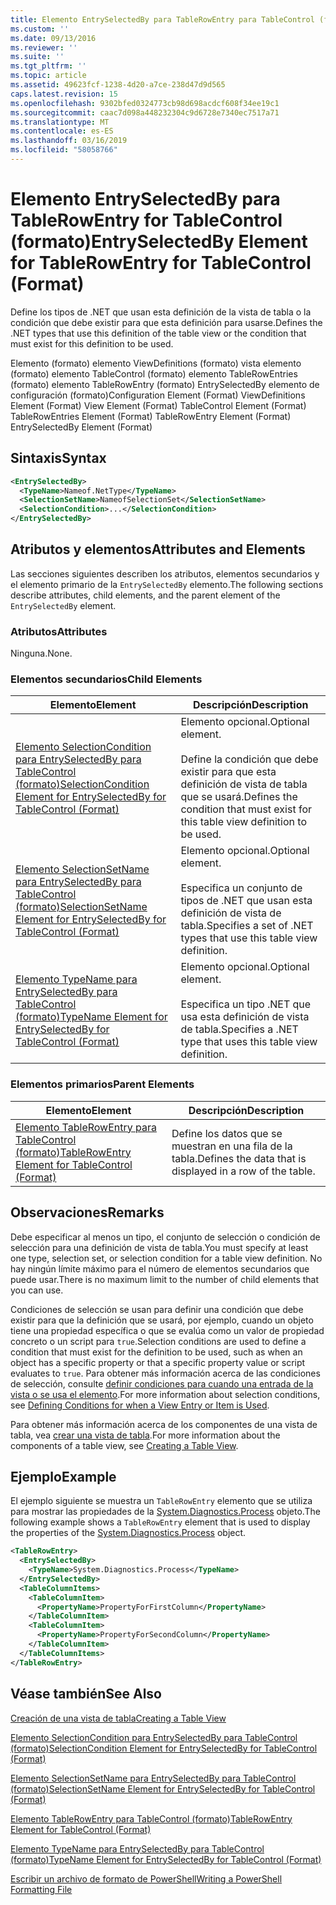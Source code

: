 ```yaml
---
title: Elemento EntrySelectedBy para TableRowEntry para TableControl (formato) | Microsoft Docs
ms.custom: ''
ms.date: 09/13/2016
ms.reviewer: ''
ms.suite: ''
ms.tgt_pltfrm: ''
ms.topic: article
ms.assetid: 49623fcf-1238-4d20-a7ce-238d47d9d565
caps.latest.revision: 15
ms.openlocfilehash: 9302bfed0324773cb98d698acdcf608f34ee19c1
ms.sourcegitcommit: caac7d098a448232304c9d6728e7340ec7517a71
ms.translationtype: MT
ms.contentlocale: es-ES
ms.lasthandoff: 03/16/2019
ms.locfileid: "58058766"
---
```

# <a name="entryselectedby-element-for-tablerowentry--for-tablecontrol-format"></a><span data-ttu-id="76beb-102">Elemento EntrySelectedBy para TableRowEntry for TableControl (formato)</span><span class="sxs-lookup"><span data-stu-id="76beb-102">EntrySelectedBy Element for TableRowEntry  for TableControl (Format)</span></span>

<span data-ttu-id="76beb-103">Define los tipos de .NET que usan esta definición de la vista de tabla o la condición que debe existir para que esta definición para usarse.</span><span class="sxs-lookup"><span data-stu-id="76beb-103">Defines the .NET types that use this definition of the table view or the condition that must exist for this definition to be used.</span></span>

<span data-ttu-id="76beb-104">Elemento (formato) elemento ViewDefinitions (formato) vista elemento (formato) elemento TableControl (formato) elemento TableRowEntries (formato) elemento TableRowEntry (formato) EntrySelectedBy elemento de configuración (formato)</span><span class="sxs-lookup"><span data-stu-id="76beb-104">Configuration Element (Format) ViewDefinitions Element (Format) View Element (Format) TableControl Element (Format) TableRowEntries Element (Format) TableRowEntry Element (Format) EntrySelectedBy Element (Format)</span></span>

## <a name="syntax"></a><span data-ttu-id="76beb-105">Sintaxis</span><span class="sxs-lookup"><span data-stu-id="76beb-105">Syntax</span></span>

```xml
<EntrySelectedBy>
  <TypeName>Nameof.NetType</TypeName>
  <SelectionSetName>NameofSelectionSet</SelectionSetName>
  <SelectionCondition>...</SelectionCondition>
</EntrySelectedBy>
```

## <a name="attributes-and-elements"></a><span data-ttu-id="76beb-106">Atributos y elementos</span><span class="sxs-lookup"><span data-stu-id="76beb-106">Attributes and Elements</span></span>

<span data-ttu-id="76beb-107">Las secciones siguientes describen los atributos, elementos secundarios y el elemento primario de la `EntrySelectedBy` elemento.</span><span class="sxs-lookup"><span data-stu-id="76beb-107">The following sections describe attributes, child elements, and the parent element of the `EntrySelectedBy` element.</span></span>

### <a name="attributes"></a><span data-ttu-id="76beb-108">Atributos</span><span class="sxs-lookup"><span data-stu-id="76beb-108">Attributes</span></span>

<span data-ttu-id="76beb-109">Ninguna.</span><span class="sxs-lookup"><span data-stu-id="76beb-109">None.</span></span>

### <a name="child-elements"></a><span data-ttu-id="76beb-110">Elementos secundarios</span><span class="sxs-lookup"><span data-stu-id="76beb-110">Child Elements</span></span>

|<span data-ttu-id="76beb-111">Elemento</span><span class="sxs-lookup"><span data-stu-id="76beb-111">Element</span></span>|<span data-ttu-id="76beb-112">Descripción</span><span class="sxs-lookup"><span data-stu-id="76beb-112">Description</span></span>|
|-------------|-----------------|
|[<span data-ttu-id="76beb-113">Elemento SelectionCondition para EntrySelectedBy para TableControl (formato)</span><span class="sxs-lookup"><span data-stu-id="76beb-113">SelectionCondition Element for EntrySelectedBy for TableControl (Format)</span></span>](./selectioncondition-element-for-entryselectedby-for-tablecontrol-format.md)|<span data-ttu-id="76beb-114">Elemento opcional.</span><span class="sxs-lookup"><span data-stu-id="76beb-114">Optional element.</span></span><br /><br /> <span data-ttu-id="76beb-115">Define la condición que debe existir para que esta definición de vista de tabla que se usará.</span><span class="sxs-lookup"><span data-stu-id="76beb-115">Defines the condition that must exist for this table view definition to be used.</span></span>|
|[<span data-ttu-id="76beb-116">Elemento SelectionSetName para EntrySelectedBy para TableControl (formato)</span><span class="sxs-lookup"><span data-stu-id="76beb-116">SelectionSetName Element for EntrySelectedBy for TableControl (Format)</span></span>](./selectionsetname-element-for-entryselectedby-for-tablecontrol-format.md)|<span data-ttu-id="76beb-117">Elemento opcional.</span><span class="sxs-lookup"><span data-stu-id="76beb-117">Optional element.</span></span><br /><br /> <span data-ttu-id="76beb-118">Especifica un conjunto de tipos de .NET que usan esta definición de vista de tabla.</span><span class="sxs-lookup"><span data-stu-id="76beb-118">Specifies a set of .NET types that use this table view definition.</span></span>|
|[<span data-ttu-id="76beb-119">Elemento TypeName para EntrySelectedBy para TableControl (formato)</span><span class="sxs-lookup"><span data-stu-id="76beb-119">TypeName Element for EntrySelectedBy for TableControl (Format)</span></span>](./typename-element-for-entryselectedby-for-tablecontrol-format.md)|<span data-ttu-id="76beb-120">Elemento opcional.</span><span class="sxs-lookup"><span data-stu-id="76beb-120">Optional element.</span></span><br /><br /> <span data-ttu-id="76beb-121">Especifica un tipo .NET que usa esta definición de vista de tabla.</span><span class="sxs-lookup"><span data-stu-id="76beb-121">Specifies a .NET type that uses this table view definition.</span></span>|

### <a name="parent-elements"></a><span data-ttu-id="76beb-122">Elementos primarios</span><span class="sxs-lookup"><span data-stu-id="76beb-122">Parent Elements</span></span>

|<span data-ttu-id="76beb-123">Elemento</span><span class="sxs-lookup"><span data-stu-id="76beb-123">Element</span></span>|<span data-ttu-id="76beb-124">Descripción</span><span class="sxs-lookup"><span data-stu-id="76beb-124">Description</span></span>|
|-------------|-----------------|
|[<span data-ttu-id="76beb-125">Elemento TableRowEntry para TableControl (formato)</span><span class="sxs-lookup"><span data-stu-id="76beb-125">TableRowEntry Element for TableControl (Format)</span></span>](./tablerowentry-element-for-tablerowentries-for-tablecontrol-format.md)|<span data-ttu-id="76beb-126">Define los datos que se muestran en una fila de la tabla.</span><span class="sxs-lookup"><span data-stu-id="76beb-126">Defines the data that is displayed in a row of the table.</span></span>|

## <a name="remarks"></a><span data-ttu-id="76beb-127">Observaciones</span><span class="sxs-lookup"><span data-stu-id="76beb-127">Remarks</span></span>

<span data-ttu-id="76beb-128">Debe especificar al menos un tipo, el conjunto de selección o condición de selección para una definición de vista de tabla.</span><span class="sxs-lookup"><span data-stu-id="76beb-128">You must specify at least one type, selection set, or selection condition for a table view definition.</span></span> <span data-ttu-id="76beb-129">No hay ningún límite máximo para el número de elementos secundarios que puede usar.</span><span class="sxs-lookup"><span data-stu-id="76beb-129">There is no maximum limit to the number of child elements that you can use.</span></span>

<span data-ttu-id="76beb-130">Condiciones de selección se usan para definir una condición que debe existir para que la definición que se usará, por ejemplo, cuando un objeto tiene una propiedad específica o que se evalúa como un valor de propiedad concreto o un script para `true`.</span><span class="sxs-lookup"><span data-stu-id="76beb-130">Selection conditions are used to define a condition that must exist for the definition to be used, such as when an object has a specific property or that a specific property value or script evaluates to `true`.</span></span> <span data-ttu-id="76beb-131">Para obtener más información acerca de las condiciones de selección, consulte [definir condiciones para cuando una entrada de la vista o se usa el elemento](./defining-conditions-for-displaying-data.md).</span><span class="sxs-lookup"><span data-stu-id="76beb-131">For more information about selection conditions, see [Defining Conditions for when a View Entry or Item is Used](./defining-conditions-for-displaying-data.md).</span></span>

<span data-ttu-id="76beb-132">Para obtener más información acerca de los componentes de una vista de tabla, vea [crear una vista de tabla](./creating-a-table-view.md).</span><span class="sxs-lookup"><span data-stu-id="76beb-132">For more information about the components of a table view, see [Creating a Table View](./creating-a-table-view.md).</span></span>

## <a name="example"></a><span data-ttu-id="76beb-133">Ejemplo</span><span class="sxs-lookup"><span data-stu-id="76beb-133">Example</span></span>

<span data-ttu-id="76beb-134">El ejemplo siguiente se muestra un `TableRowEntry` elemento que se utiliza para mostrar las propiedades de la [System.Diagnostics.Process](/dotnet/api/System.Diagnostics.Process) objeto.</span><span class="sxs-lookup"><span data-stu-id="76beb-134">The following example shows a `TableRowEntry` element that is used to display the properties of the [System.Diagnostics.Process](/dotnet/api/System.Diagnostics.Process) object.</span></span>

```xml
<TableRowEntry>
  <EntrySelectedBy>
    <TypeName>System.Diagnostics.Process</TypeName>
  </EntrySelectedBy>
  <TableColumnItems>
    <TableColumnItem>
      <PropertyName>PropertyForFirstColumn</PropertyName>
    </TableColumnItem>
    <TableColumnItem>
      <PropertyName>PropertyForSecondColumn</PropertyName>
    </TableColumnItem>
  </TableColumnItems>
</TableRowEntry>
```

## <a name="see-also"></a><span data-ttu-id="76beb-135">Véase también</span><span class="sxs-lookup"><span data-stu-id="76beb-135">See Also</span></span>

[<span data-ttu-id="76beb-136">Creación de una vista de tabla</span><span class="sxs-lookup"><span data-stu-id="76beb-136">Creating a Table View</span></span>](./creating-a-table-view.md)

[<span data-ttu-id="76beb-137">Elemento SelectionCondition para EntrySelectedBy para TableControl (formato)</span><span class="sxs-lookup"><span data-stu-id="76beb-137">SelectionCondition Element for EntrySelectedBy for TableControl (Format)</span></span>](./selectioncondition-element-for-entryselectedby-for-tablecontrol-format.md)

[<span data-ttu-id="76beb-138">Elemento SelectionSetName para EntrySelectedBy para TableControl (formato)</span><span class="sxs-lookup"><span data-stu-id="76beb-138">SelectionSetName Element for EntrySelectedBy for TableControl (Format)</span></span>](./selectionsetname-element-for-entryselectedby-for-tablecontrol-format.md)

[<span data-ttu-id="76beb-139">Elemento TableRowEntry para TableControl (formato)</span><span class="sxs-lookup"><span data-stu-id="76beb-139">TableRowEntry Element for TableControl (Format)</span></span>](./tablerowentry-element-for-tablerowentries-for-tablecontrol-format.md)

[<span data-ttu-id="76beb-140">Elemento TypeName para EntrySelectedBy para TableControl (formato)</span><span class="sxs-lookup"><span data-stu-id="76beb-140">TypeName Element for EntrySelectedBy for TableControl (Format)</span></span>](./typename-element-for-entryselectedby-for-tablecontrol-format.md)

[<span data-ttu-id="76beb-141">Escribir un archivo de formato de PowerShell</span><span class="sxs-lookup"><span data-stu-id="76beb-141">Writing a PowerShell Formatting File</span></span>](./writing-a-powershell-formatting-file.md)
